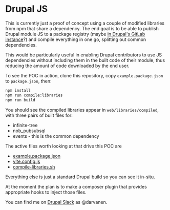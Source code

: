 # Drupal JS

This is currently just a proof of concept using a couple of modified libraries from npm that share a dependency. The end
goal is to be able to publish Drupal module JS to a package registry (maybe
[in Drupal's GitLab instance](https://docs.gitlab.com/ee/user/packages/npm_registry/index.html)?) and compile everything
in one go, splitting out common dependencies.

This would be particularly useful in enabling Drupal contributors to use JS dependencies without including them in the
built code of their module, thus reducing the amount of code downloaded by the end user.

To see the POC in action, clone this repository, copy `example.package.json` to `package.json`, then:

```bash
npm install
npm run compile:libraries
npm run build
```

You should see the compiled libraries appear in `web/libraries/compiled`, with three pairs of built files for:

- infinite-tree
- nob_pubsubsql
- events - this is the common dependency

The active files worth looking at that drive this POC are

- [example.package.json](./example.package.json)
- [vite.config.js](./vite.config.js)
- [compile-libraries.sh](./scripts/compile-libraries.sh)

Everything else is just a standard Drupal build so you can see it in-situ.

At the moment the plan is to make a composer plugin that provides appropriate hooks to inject those files.

You can find me on
[Drupal Slack](https://www.drupal.org/community/contributor-guide/reference-information/talk/tools/slack) as @darvanen.
